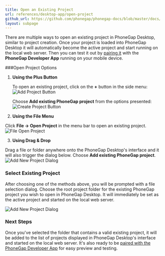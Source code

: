 ```yaml
---
title: Open an Existing Project
url: references/desktop-app/open-project
github_url: https://github.com/phonegap/phonegap-docs/blob/master/docs/references/desktop-app/3-open-project.html.md
layout: subpage
---
```


There are multiple ways to open an existing project in PhoneGap Desktop, similar to project creation. Once your project is loaded into 
PhoneGap Desktop it will automatically become the active project and start running on the local web server. Then you can test it 
out by [pairing it](/references/desktop-app/pair-with-dev-app) with the **PhoneGap Developer App** running on your mobile device. 

###Open Project Options
1. **Using the Plus Button**

   To open an existing project, click on the **+** button in the side menu:
   ![Add Project Button](/images/docs-plus-button.png)

   Choose **Add existing PhoneGap project** from the options presented:
   ![Create Project Button](/images/docs-open-existing.png)

2. **Using the File Menu**
  
  Click **File -> Open Project** in the menu bar to open an existing project. 
   ![File Open Project](/images/docs-file-menu.png)

3. **Using Drag & Drop**
  
  Drag a file or folder anywhere onto the PhoneGap Desktop's interface and it will also trigger the dialog below. Choose 
  **Add existing PhoneGap project**. 
   ![Add New Project Dialog](/images/docs-open-existing.png)

### Select Existing Project
After choosing one of the methods above, you will be prompted with a file selection dialog. Choose the root project
 folder for the existing PhoneGap project you wish to open in PhoneGap Desktop. It will immediately be set as the active project and
 started on the local web server. 
   
   ![Add New Project Dialog](/images/opened-existing-project.png)

### Next Steps
Once you've selected the folder that contains a valid existing project, it will be added to the list of projects displayed in PhoneGap Desktop's 
interface and started on the local web server. It's also ready to be [paired with the PhoneGap Developer App](references/desktop-app/pair-with-dev-app)
for easy preview and testing.  